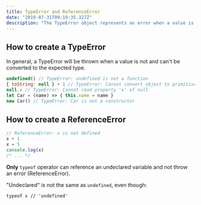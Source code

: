 ```yaml
---
title: TypeError and ReferenceError
date: "2019-07-31T09:19:35.327Z"
description: "The TypeError object represents an error when a value is not of the expected type. The ReferenceError object represents an error when a non-existent variable is referenced."
---
```


## How to create a TypeError

In general, a TypeError will be thrown when a value is not and can't be converted to the expected type.

```javascript
undefined() // TypeError: undefined is not a function
{ toString: null } + 1 // TypeError: Cannot convert object to primitive value
null.x // TypeError: Cannot read property 'x' of null
let Car = (name) => { this.name = name }
new Car() // TypeError: Car is not a constructor
```

## How to create a ReferenceError

```javascript
// ReferenceError: x is not defined
x + 1
x = 5
console.log(x)
/* ... */
```

**Only** `typeof` operator can reference an undeclared variable and not throw an error (ReferenceError).

"Undeclared" is not the same as `undefined`, even though:

```
typeof x // 'undefined'
```
